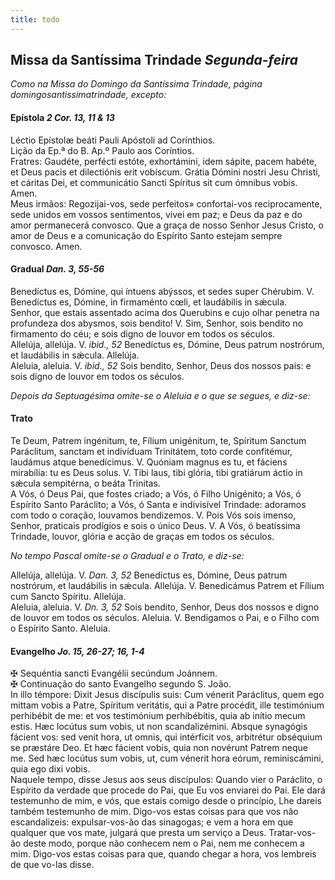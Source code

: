 ```yaml
---
title: todo
---
```

<h2 class="text-center">Missa da Santíssima Trindade <em>Segunda-feira</em></h2>

<em>Como na Missa do Domingo da Santíssima Trindade, página domingosantissimatrindade, excepto:</em>

<h4 class="text-center">Epístola <em>2 Cor. 13, 11 & 13</em></h4>
<div class="container-fluid">
<div class="row">
<div class="text-justify">
Léctio Epístolæ beáti Pauli Apóstoli ad Corínthios.
</div>
<div class="text-justify">
Lição da Ep.ª do B. Ap.º Paulo aos Coríntios.
</div>
<div class="dropcap text-justify">
Fratres: Gaudéte, perfécti estóte, exhortámini, idem sápite, pacem habéte, et Deus pacis et dilectiónis erit vobíscum. Grátia Dómini nostri Jesu Christi, et cáritas Dei, et communicátio Sancti Spíritus sit cum ómnibus vobis. Amen.
</div>
<div class="dropcap text-justify">
Meus irmãos: Regozijai-vos, sede perfeitos» confortai-vos reciprocamente, sede unidos em vossos sentimentos, vivei em paz; e Deus da paz e do amor permanecerá convosco. Que a graça de nosso Senhor Jesus Cristo, o amor de Deus e a comunicação do Espírito Santo estejam sempre convosco. Amen.
</div>
</div>
</div>

<h4 class="text-center">Gradual <em>Dan. 3, 55-56</em></h4>
<div class="container-fluid">
<div class="row">
<div class="dropcap text-justify">
Benedíctus es, Dómine, qui íntuens abýssos, et sedes super Chérubim. V. Benedíctus es, Dómine, in firmaménto cœli, et laudábilis in sǽcula.
</div>
<div class="dropcap text-justify">
Senhor, que estais assentado acima dos Querubins e cujo olhar penetra na profundeza dos abysmos, sois bendito! V. Sim, Senhor, sois bendito no firmamento do céu; e sois digno de louvor em todos os séculos.
</div>
<div class="text-justify">
Allelúja, allelúja. V. <em>ibid., 52</em> Benedíctus es, Dómine, Deus patrum nostrórum, et laudábilis in sǽcula. Allelúja.
</div>
<div class="text-justify">
Aleluia, aleluia. V. <em>ibid., 52</em> Sois bendito, Senhor, Deus dos nossos pais: e sois digno de louvor em todos os séculos.
</div>
</div>
</div>

<em>Depois da Septuagésima omite-se o Aleluia e o que se segues, e diz-se:</em>

<h4 class="text-center">Trato</h4>
<div class="container-fluid">
<div class="row">
<div class="dropcap text-justify">
Te Deum, Patrem ingénitum, te, Fílium unigénitum, te, Spíritum Sanctum Paráclitum, sanctam et indivíduam Trinitátem, toto corde confitémur, laudámus atque benedícimus. V. Quóniam magnus es tu, et fáciens mirabília: tu es Deus solus. V. Tibi laus, tibi glória, tibi gratiárum áctio in sǽcula sempitérna, o beáta Trinitas.
</div>
<div class="dropcap text-justify">
A Vós, ó Deus Pai, que fostes criado; a Vós, ó Filho Unigénito; a Vós, ó Espírito Santo Paráclito; a Vós, ó Santa e indivisível Trindade: adoramos com todo o coração, louvamos bendizemos. V. Pois Vós sois imenso, Senhor, praticais prodígios e sois o único Deus. V. A Vós, ó beatíssima Trindade, louvor, glória e acção de graças em todos os séculos.
</div>
</div>
</div>

<em>No tempo Pascal omite-se o Gradual e o Trato, e diz-se:</em>

<div class="container-fluid">
<div class="row">
<div class="text-justify">
Allelúja, allelúja. V. <em>Dan. 3, 52</em> Benedíctus es, Dómine, Deus patrum nostrórum, et laudábilis in sǽcula. Allelúja. V. Benedicámus Patrem et Fílium cum Sancto Spíritu. Allelúja.
</div>
<div class="text-justify">
Aleluia, aleluia. V. <em>Dn. 3, 52</em> Sois bendito, Senhor, Deus dos nossos e digno de louvor em todos os séculos. Aleluia. V. Bendigamos o Pai, e o Filho com o Espírito Santo. Aleluia.
</div>
</div>
</div>

<h4 class="text-center">Evangelho <em>Jo. 15, 26-27; 16, 1-4</em></h4>
<div class="container-fluid">
<div class="row">
<div class="text-justify">
<span class="text-danger">&#10016;</span> Sequéntia sancti Evangélii secúndum Joánnem.
</div>
<div class="text-justify">
<span class="text-danger">&#10016;</span> Continuação do santo Evangelho segundo S. João.
</div>
<div class="dropcap text-justify">
In illo témpore: Dixit Jesus discípulis suis: Cum vénerit Paráclitus, quem ego mittam vobis a Patre, Spíritum veritátis, qui a Patre procédit, ille testimónium perhibébit de me: et vos testimónium perhibébitis, quia ab inítio mecum estis. Hæc locútus sum vobis, ut non scandalizémini. Absque synagógis fácient vos: sed venit hora, ut omnis, qui intérficit vos, arbitrétur obséquium se præstáre Deo. Et hæc fácient vobis, quia non novérunt Patrem neque me. Sed hæc locútus sum vobis, ut, cum vénerit hora eórum, reminiscámini, quia ego dixi vobis.
</div>
<div class="dropcap text-justify">
Naquele tempo, disse Jesus aos seus discípulos: Quando vier o Paráclito, o Espírito da verdade que procede do Pai, que Eu vos enviarei do Pai. Ele dará testemunho de mim, e vós, que estais comigo desde o princípio, Lhe dareis também testemunho de mim. Digo-vos estas coisas para que vos não escandalizeis: expulsar-vos-ão das sinagogas; e vem a hora em que qualquer que vos mate, julgará que presta um serviço a Deus. Tratar-vos-ão deste modo, porque não conhecem nem o Pai, nem me conhecem a mim. Digo-vos estas coisas para que, quando chegar a hora, vos lembreis de que vo-las disse.
</div>
</div>
</div>
